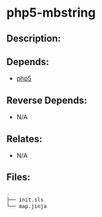 # php5-mbstring

## Description:



## Depends:

  -  [php5](/salt/php5)

## Reverse Depends:

  -  N/A

## Relates:

  -  N/A

## Files:

```bash
.
├── init.sls
└── map.jinja
```
